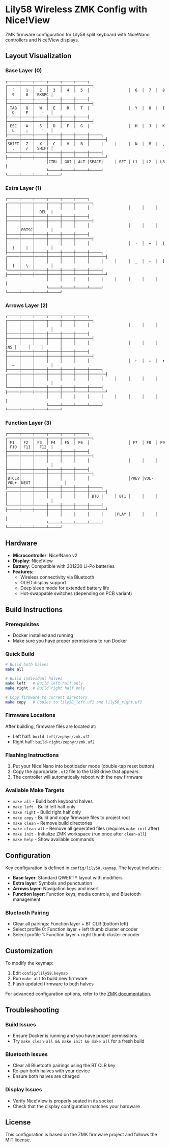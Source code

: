 # Lily58 Wireless ZMK Config with Nice!View

ZMK firmware configuration for Lily58 split keyboard with Nice!Nano controllers and Nice!View displays.

## Layout Visualization

### Base Layer (0)
```
┌─────┬─────┬─────┬─────┬─────┬─────┐                 ┌─────┬─────┬─────┬─────┬─────┬───────┐
│  `  │  1  │  2  │  3  │  4  │  5  │                 │  6  │  7  │  8  │  9  │  0  │ BKSPC │
├─────┼─────┼─────┼─────┼─────┼─────┤                 ├─────┼─────┼─────┼─────┼─────┼───────┤
│ TAB │  Q  │  W  │  E  │  R  │  T  │                 │  Y  │  U  │  I  │  O  │  P  │   -   │
├─────┼─────┼─────┼─────┼─────┼─────┤                 ├─────┼─────┼─────┼─────┼─────┼───────┤
│ ESC │  A  │  S  │  D  │  F  │  G  │                 │  H  │  J  │  K  │  L  │  ;  │   '   │
├─────┼─────┼─────┼─────┼─────┼─────┼─────┐     ┌─────┼─────┼─────┼─────┼─────┼─────┼───────┤
│SHIFT│  Z  │  X  │  C  │  V  │  B  │     │     │     │  N  │  M  │  ,  │  .  │  /  │ SHIFT │
└─────┴─────┴─────┼─────┼─────┼─────┼─────┤     ├─────┼─────┼─────┼─────┼─────┴─────┴───────┘
                  │CTRL │ GUI │ ALT │SPACE│     │ RET │ L1  │ L2  │ L3  │
                  └─────┴─────┴─────┴─────┘     └─────┴─────┴─────┴─────┘
```

### Extra Layer (1)
```
┌─────┬─────┬─────┬─────┬─────┬─────┐                 ┌─────┬─────┬─────┬─────┬─────┬───────┐
│     │     │     │     │     │     │                 │     │     │     │     │     │  DEL  │
├─────┼─────┼─────┼─────┼─────┼─────┤                 ├─────┼─────┼─────┼─────┼─────┼───────┤
│     │     │     │     │     │     │                 │     │     │     │     │PRTSC│       │
├─────┼─────┼─────┼─────┼─────┼─────┤                 ├─────┼─────┼─────┼─────┼─────┼───────┤
│     │     │     │     │     │     │                 │  -  │  =  │  {  │  }  │  |  │       │
├─────┼─────┼─────┼─────┼─────┼─────┼─────┐     ┌─────┼─────┼─────┼─────┼─────┼─────┼───────┤
│     │     │     │     │     │     │     │     │     │  _  │  +  │  [  │  ]  │  \  │       │
└─────┴─────┴─────┼─────┼─────┼─────┼─────┤     ├─────┼─────┼─────┼─────┼─────┴─────┴───────┘
                  │     │     │     │     │     │     │     │     │     │
                  └─────┴─────┴─────┴─────┘     └─────┴─────┴─────┴─────┘
```

### Arrows Layer (2)
```
┌─────┬─────┬─────┬─────┬─────┬─────┐                 ┌─────┬─────┬─────┬─────┬─────┬───────┐
│     │     │     │     │     │     │                 │     │     │     │     │     │       │
├─────┼─────┼─────┼─────┼─────┼─────┤                 ├─────┼─────┼─────┼─────┼─────┼───────┤
│     │     │     │     │     │     │                 │     │     │ INS │     │     │       │
├─────┼─────┼─────┼─────┼─────┼─────┤                 ├─────┼─────┼─────┼─────┼─────┼───────┤
│     │     │     │     │     │     │                 │  ←  │  ↓  │  ↑  │  →  │     │       │
├─────┼─────┼─────┼─────┼─────┼─────┼─────┐     ┌─────┼─────┼─────┼─────┼─────┼─────┼───────┤
│     │     │     │     │     │     │     │     │     │     │     │     │     │     │       │
└─────┴─────┴─────┼─────┼─────┼─────┼─────┤     ├─────┼─────┼─────┼─────┼─────┴─────┴───────┘
                  │     │     │     │     │     │     │     │     │     │
                  └─────┴─────┴─────┴─────┘     └─────┴─────┴─────┴─────┘
```

### Function Layer (3)
```
┌─────┬─────┬─────┬─────┬─────┬─────┐                 ┌─────┬─────┬─────┬─────┬─────┬───────┐
│ F1  │ F2  │ F3  │ F4  │ F5  │ F6  │                 │ F7  │ F8  │ F9  │ F10 │ F11 │  F12  │
├─────┼─────┼─────┼─────┼─────┼─────┤                 ├─────┼─────┼─────┼─────┼─────┼───────┤
│     │     │     │     │     │     │                 │     │     │     │     │     │       │
├─────┼─────┼─────┼─────┼─────┼─────┤                 ├─────┼─────┼─────┼─────┼─────┼───────┤
│BTCLR│     │     │     │     │     │                 │PREV │VOL- │VOL+ │NEXT │     │       │
├─────┼─────┼─────┼─────┼─────┼─────┼─────┐     ┌─────┼─────┼─────┼─────┼─────┼─────┼───────┤
│     │     │     │     │     │     │ BT0 │     │ BT1 │     │     │     │     │     │       │
└─────┴─────┴─────┼─────┼─────┼─────┼─────┤     ├─────┼─────┼─────┼─────┼─────┴─────┴───────┘
                  │     │     │     │     │     │PLAY │     │     │     │
                  └─────┴─────┴─────┴─────┘     └─────┴─────┴─────┴─────┘
```

## Hardware

- **Microcontroller**: Nice!Nano v2
- **Display**: Nice!View
- **Battery**: Compatible with 301230 Li-Po batteries
- **Features**:
  - Wireless connectivity via Bluetooth
  - OLED display support
  - Deep sleep mode for extended battery life
  - Hot-swappable switches (depending on PCB variant)

## Build Instructions

### Prerequisites

- Docker installed and running
- Make sure you have proper permissions to run Docker

### Quick Build

```bash
# Build both halves
make all

# Build individual halves
make left   # Build left half only
make right  # Build right half only

# Copy firmware to current directory
make copy   # Copies to lily58_left.uf2 and lily58_right.uf2
```

### Firmware Locations

After building, firmware files are located at:
- Left half: `build-left/zephyr/zmk.uf2`
- Right half: `build-right/zephyr/zmk.uf2`

### Flashing Instructions

1. Put your Nice!Nano into bootloader mode (double-tap reset button)
2. Copy the appropriate `.uf2` file to the USB drive that appears
3. The controller will automatically reboot with the new firmware

### Available Make Targets

- `make all` - Build both keyboard halves
- `make left` - Build left half only
- `make right` - Build right half only
- `make copy` - Build and copy firmware files to project root
- `make clean` - Remove build directories
- `make clean-all` - Remove all generated files (requires `make init` after)
- `make init` - Initialize ZMK workspace (run once after `clean-all`)
- `make help` - Show available commands

## Configuration

Key configuration is defined in `config/lily58.keymap`. The layout includes:

- **Base layer**: Standard QWERTY layout with modifiers
- **Extra layer**: Symbols and punctuation
- **Arrows layer**: Navigation keys and insert
- **Function layer**: Function keys, media controls, and Bluetooth management

### Bluetooth Pairing

- Clear all pairings: Function layer + BT CLR (bottom left)
- Select profile 0: Function layer + left thumb cluster encoder
- Select profile 1: Function layer + right thumb cluster encoder

## Customization

To modify the keymap:

1. Edit `config/lily58.keymap`
2. Run `make all` to build new firmware
3. Flash updated firmware to both halves

For advanced configuration options, refer to the [ZMK documentation](https://zmk.dev/docs).

## Troubleshooting

### Build Issues
- Ensure Docker is running and you have proper permissions
- Try `make clean-all && make init && make all` for a fresh build

### Bluetooth Issues
- Clear all Bluetooth pairings using the BT CLR key
- Re-pair both halves with your device
- Ensure both halves are charged

### Display Issues
- Verify Nice!View is properly seated in its socket
- Check that the display configuration matches your hardware

## License

This configuration is based on the ZMK firmware project and follows the MIT license.